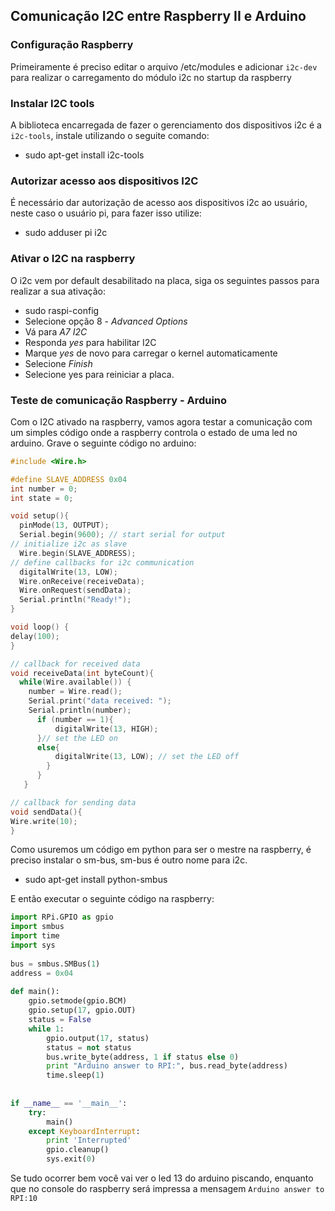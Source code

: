 ## Comunicação I2C entre Raspberry II e Arduino

### Configuração Raspberry
Primeiramente é preciso editar o arquivo /etc/modules e adicionar ```i2c-dev``` para realizar o carregamento do módulo i2c no startup da raspberry
### Instalar I2C tools
A biblioteca encarregada de fazer o gerenciamento dos dispositivos i2c é a ```i2c-tools```, instale utilizando o seguite comando: 

- sudo apt-get install i2c-tools
### Autorizar acesso aos dispositivos I2C
É necessário dar autorização de acesso aos dispositivos i2c ao usuário, neste caso o usuário pi, para fazer isso utilize:

- sudo adduser pi i2c
### Ativar o I2C na raspberry
O i2c vem por default desabilitado na placa, siga os seguintes passos para realizar a sua ativação:

- sudo raspi-config
- Selecione opção 8 - *Advanced Options*
- Vá para *A7 I2C*
- Responda *yes* para habilitar I2C
- Marque *yes* de novo para carregar o kernel automaticamente
- Selecione *Finish*
- Selecione yes para reiniciar a placa.
### Teste de comunicação Raspberry - Arduino
Com o I2C ativado na raspberry, vamos agora testar a comunicação com um simples código onde a raspberry controla o estado de uma led no arduino. 
Grave o seguinte código no arduino:
```c
#include <Wire.h>

#define SLAVE_ADDRESS 0x04
int number = 0;
int state = 0;

void setup(){
  pinMode(13, OUTPUT);
  Serial.begin(9600); // start serial for output
// initialize i2c as slave
  Wire.begin(SLAVE_ADDRESS);
// define callbacks for i2c communication
  digitalWrite(13, LOW);
  Wire.onReceive(receiveData);
  Wire.onRequest(sendData);
  Serial.println("Ready!");
}

void loop() {
delay(100);
}

// callback for received data
void receiveData(int byteCount){
  while(Wire.available()) {
    number = Wire.read();
    Serial.print("data received: ");
    Serial.println(number);
      if (number == 1){
          digitalWrite(13, HIGH);
      }// set the LED on
      else{
          digitalWrite(13, LOW); // set the LED off
        }
      }
   }

// callback for sending data
void sendData(){
Wire.write(10);
}
```
Como usuremos um código em python para ser o mestre na raspberry, é preciso instalar o sm-bus, sm-bus é outro nome para i2c.

- sudo apt-get install python-smbus

E então executar o seguinte código na raspberry:
```python
import RPi.GPIO as gpio
import smbus
import time
import sys
 
bus = smbus.SMBus(1)
address = 0x04
 
def main():
    gpio.setmode(gpio.BCM)
    gpio.setup(17, gpio.OUT)
    status = False
    while 1:
        gpio.output(17, status)
        status = not status
        bus.write_byte(address, 1 if status else 0)
        print "Arduino answer to RPI:", bus.read_byte(address)
        time.sleep(1)
 
 
if __name__ == '__main__':
    try:
        main()
    except KeyboardInterrupt:
        print 'Interrupted'
        gpio.cleanup()
        sys.exit(0)
```

Se tudo ocorrer bem você vai ver o led 13 do arduino piscando, enquanto que no console do raspberry será impressa a mensagem ```Arduino answer to RPI:10``` 